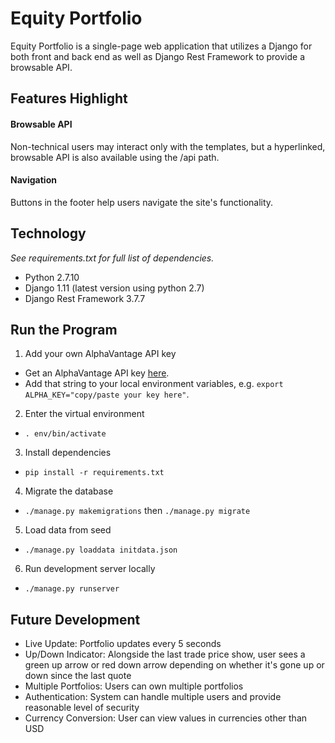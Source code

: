 # Equity Portfolio
Equity Portfolio is a single-page web application that utilizes a Django for both front and back end as well as Django Rest Framework to provide a browsable API.


## Features Highlight

#### Browsable API
Non-technical users may interact only with the templates, but a hyperlinked, browsable API is also available using the /api path.

#### Navigation
Buttons in the footer help users navigate the site's functionality.


## Technology
*See requirements.txt for full list of dependencies.*
- Python 2.7.10
- Django 1.11 (latest version using python 2.7)
- Django Rest Framework 3.7.7


## Run the Program
1. Add your own AlphaVantage API key
  - Get an AlphaVantage API key [here](https://www.alphavantage.co/).
  - Add that string to your local environment variables, e.g. `export ALPHA_KEY="copy/paste your key here"`.
2. Enter the virtual environment
  - `. env/bin/activate`
3. Install dependencies
  - `pip install -r requirements.txt`
4. Migrate the database
  - `./manage.py makemigrations` then `./manage.py migrate`
5. Load data from seed
  - `./manage.py loaddata initdata.json`
6. Run development server locally
  - `./manage.py runserver`


## Future Development
- Live Update: Portfolio updates every 5 seconds
- Up/Down Indicator: Alongside the last trade price show, user sees a green up arrow or red down arrow depending on whether it's gone up or down since the last quote
- Multiple Portfolios: Users can own multiple portfolios
- Authentication: System can handle multiple users and provide reasonable level of security
- Currency Conversion: User can view values in currencies other than USD
